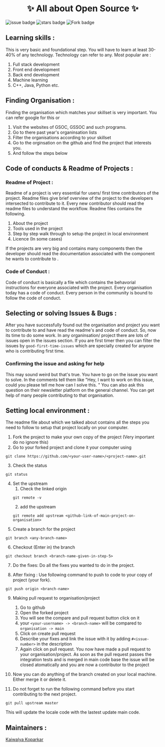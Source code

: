 <h1 align="center">
    ✨ All about Open Source ✨
</h1>

![issue badge](https://img.shields.io/github/issues/kaiwalyakoparkar/Git-For-Open-Source)
![stars badge](https://img.shields.io/github/stars/kaiwalyakoparkar/Git-For-Open-Source)
![Fork badge](https://img.shields.io/github/forks/kaiwalyakoparkar/Git-For-Open-Source)

## Learning skills :
This is very basic and foundational step. You will have to learn at least 30-40% of any technology. Technology can refer to any. Most popular are :
1. Full stack development
2. Front end development
3. Back end development
4. Machine learning
5. C++, Java, Python
etc.

## Finding Organisation :
Finding the organisation which matches your skillset is very important. You can refer google for this or 
1. Visit the websites of GSOC, GSSOC and such programs.
2. Go to there past year's organinsation lists
3. Filter the organisations according to your skillset
4. Go to the orginsation on the github and find the project that interests you.
5. And follow the steps below

## Code of conducts & Readme of Projects :
### Readme of Project :
Readme of a project is very essential for users/ first time contributors of the project. Readme files give brief overview of the project to the developers intersected to contribute to it. Every new contributor should read the readme files to understand the workflow. Readme files contains the following.
1. About the project
2. Tools used in the project
3. Step by step walk through to setup the project in local environment
4. Licence (In some cases)

If the projects are very big and contains many components then the developer should read the documentation associated with the component he wants to contribute to .

### Code of Conduct :
Code of conduct is basically a file which contains the behavorial instructions for everyone associated with the project. Every organisation today has a code of conduct. Every person in the community is bound to follow the code of conduct.

## Selecting or solving Issues & Bugs :
After you have successfully found out the organisation and project you want to contribute to and have read the readme's and code of conduct. So, now its time to do some work. In any organinsation/ project there are lots of issues open in the issues section. If you are first timer then you can filter the issues by `good-first-time-issues` which are specially created for anyone who is contributing first time.

### Confirming the issue and asking for help
This may sound weird but that's true. You have to go on the issue you want to solve. In the comments tell them like "Hey, I want to work on this issue, could you please tell me how can I solve this. " You can also ask this question on their newsletter platform on the general channel. You can get help of many people contributing to that organisation.

## Setting local environment :
The readme file about which we talked about contains all the steps you need to follow to setup that project locally on your computer.
1. Fork the project to make your own copy of the project (Very important do no ignore this)
2. Go to your forked project and clone it your computer using
```git
git clone https://github.com/<your-user-name>/<project-name>.git
```
3. Check the status
```git
git status
```
4. Set the upstream
    1. Check the linked origin
    ```git
    git remote -v
    ```
    2. add the upstream 
    ```git
    git remote add upstream <github-link-of-main-project-on-organisation>
    ```
5. Create a branch for the project
```git
git branch <any-branch-name>
```
6. Checkout (Enter in) the branch
```git
git checkout branch <branch-name-given-in-step-5>
```
7. Do the fixes: 
Do all the fixes you wanted to do in the project.

8. After fixing : Use following command to push to code to your copy of project (your fork).
```git
git push origin <branch-name>
```
9. Making pull request to organisation/project
    1. Go to github
    2. Open the forked project
    3. You will see the compare and pull request button click on it
    4. your `<your-username> -> <branch-name>` will be compared to `organisation -> main`
    5. Click on create pull request
    6. Describe your fixes and link the issue with it by adding `#<issue-number>` in the description
    7. Again click on pull request.
You now have made a pull request to your organisation/project. As soon as the pull request passes the integration tests and is merged in main code base the issue will be closed atomatically and you are now a contributor to the project

10. Now you can do anything of the branch created on your local machine. Either merge it or delete it.
11. Do not forget to run the following command before you start contributing to the next project.
```git
git pull upstream master
```
This will update the locale code with the lastest update main code. 
 
## Maintainers : 
[Kaiwalya Koparkar](https://kaiwalyakoparkar.github.io/)
